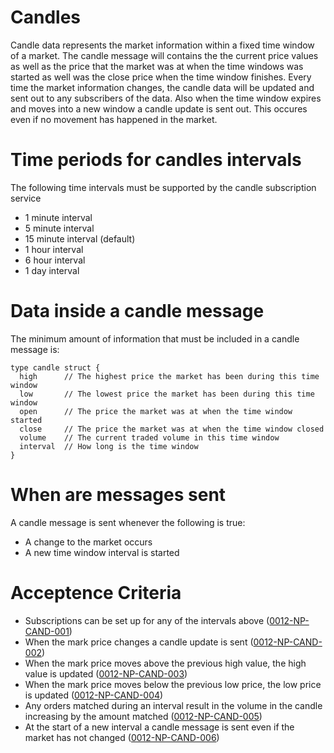 # Candles

Candle data represents the market information within a fixed time window of a market. The candle message will contains the the current price values as well as the price that the market was at when the time windows was started as well was the close price when the time window finishes. Every time the market information changes, the candle data will be updated and sent out to any subscribers of the data. Also when the time window expires and moves into a new window a candle update is sent out. This occures even if no movement has happened in the market.

# Time periods for candles intervals

The following time intervals must be supported by the candle subscription service

* 1 minute interval
* 5 minute interval
* 15 minute interval (default)
* 1 hour interval
* 6 hour interval
* 1 day interval

# Data inside a candle message

The minimum amount of information that must be included in a candle message is:

```
type candle struct {
  high      // The highest price the market has been during this time window 
  low       // The lowest price the market has been during this time window
  open      // The price the market was at when the time window started
  close     // The price the market was at when the time window closed
  volume    // The current traded volume in this time window
  interval  // How long is the time window
}
```

# When are messages sent

A candle message is sent whenever the following is true:
* A change to the market occurs
* A new time window interval is started

# Acceptence Criteria
* Subscriptions can be set up for any of the intervals above (<a name="0012-NP-CAND-001" href="#0012-NP-CAND-001">0012-NP-CAND-001</a>)
* When the mark price changes a candle update is sent (<a name="0012-NP-CAND-002" href="#0012-NP-CAND-002">0012-NP-CAND-002</a>)
* When the mark price moves above the previous high value, the high value is updated (<a name="0012-NP-CAND-003" href="#0012-NP-CAND-003">0012-NP-CAND-003</a>)
* When the mark price moves below the previous low price, the low price is updated (<a name="0012-NP-CAND-004" href="#0012-NP-CAND-004">0012-NP-CAND-004</a>)
* Any orders matched during an interval result in the volume in the candle increasing by the amount matched (<a name="0012-NP-CAND-005" href="#0012-NP-CAND-005">0012-NP-CAND-005</a>)
* At the start of a new interval a candle message is sent even if the market has not changed (<a name="0012-NP-CAND-006" href="#0012-NP-CAND-006">0012-NP-CAND-006</a>)
